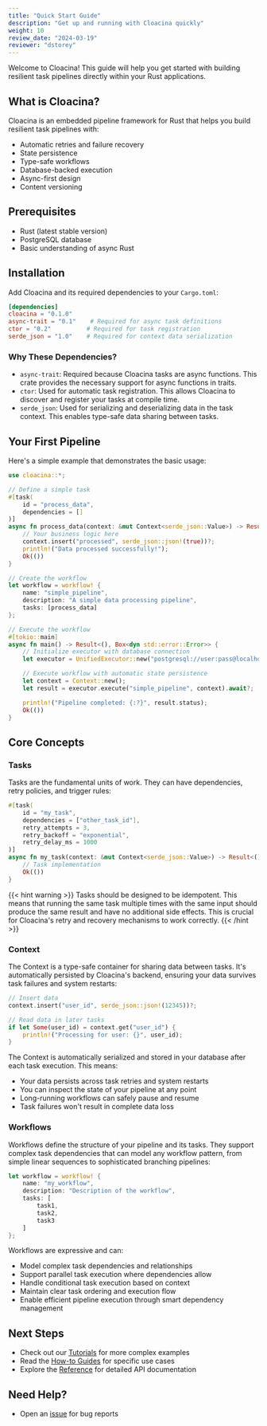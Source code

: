 ```yaml
---
title: "Quick Start Guide"
description: "Get up and running with Cloacina quickly"
weight: 10
review_date: "2024-03-19"
reviewer: "dstorey"
---
```



Welcome to Cloacina! This guide will help you get started with building resilient task pipelines directly within your Rust applications.

## What is Cloacina?

Cloacina is an embedded pipeline framework for Rust that helps you build resilient task pipelines with:
- Automatic retries and failure recovery
- State persistence
- Type-safe workflows
- Database-backed execution
- Async-first design
- Content versioning

## Prerequisites

- Rust (latest stable version)
- PostgreSQL database
- Basic understanding of async Rust

## Installation

Add Cloacina and its required dependencies to your `Cargo.toml`:

```toml
[dependencies]
cloacina = "0.1.0"
async-trait = "0.1"    # Required for async task definitions
ctor = "0.2"          # Required for task registration
serde_json = "1.0"    # Required for context data serialization
```

### Why These Dependencies?

- `async-trait`: Required because Cloacina tasks are async functions. This crate provides the necessary support for async functions in traits.
- `ctor`: Used for automatic task registration. This allows Cloacina to discover and register your tasks at compile time.
- `serde_json`: Used for serializing and deserializing data in the task context. This enables type-safe data sharing between tasks.

## Your First Pipeline

Here's a simple example that demonstrates the basic usage:

```rust
use cloacina::*;

// Define a simple task
#[task(
    id = "process_data",
    dependencies = []
)]
async fn process_data(context: &mut Context<serde_json::Value>) -> Result<(), TaskError> {
    // Your business logic here
    context.insert("processed", serde_json::json!(true))?;
    println!("Data processed successfully!");
    Ok(())
}

// Create the workflow
let workflow = workflow! {
    name: "simple_pipeline",
    description: "A simple data processing pipeline",
    tasks: [process_data]
};

// Execute the workflow
#[tokio::main]
async fn main() -> Result<(), Box<dyn std::error::Error>> {
    // Initialize executor with database connection
    let executor = UnifiedExecutor::new("postgresql://user:pass@localhost/mydb").await?;

    // Execute workflow with automatic state persistence
    let context = Context::new();
    let result = executor.execute("simple_pipeline", context).await?;

    println!("Pipeline completed: {:?}", result.status);
    Ok(())
}
```

## Core Concepts

### Tasks

Tasks are the fundamental units of work. They can have dependencies, retry policies, and trigger rules:

```rust
#[task(
    id = "my_task",
    dependencies = ["other_task_id"],
    retry_attempts = 3,
    retry_backoff = "exponential",
    retry_delay_ms = 1000
)]
async fn my_task(context: &mut Context<serde_json::Value>) -> Result<(), TaskError> {
    // Task implementation
    Ok(())
}
```

{{< hint warning >}}
Tasks should be designed to be idempotent. This means that running the same task multiple times with the same input should produce the same result and have no additional side effects. This is crucial for Cloacina's retry and recovery mechanisms to work correctly.
{{< /hint >}}

### Context

The Context is a type-safe container for sharing data between tasks. It's automatically persisted by Cloacina's backend, ensuring your data survives task failures and system restarts:

```rust
// Insert data
context.insert("user_id", serde_json::json!(12345))?;

// Read data in later tasks
if let Some(user_id) = context.get("user_id") {
    println!("Processing for user: {}", user_id);
}
```

The Context is automatically serialized and stored in your database after each task execution. This means:
- Your data persists across task retries and system restarts
- You can inspect the state of your pipeline at any point
- Long-running workflows can safely pause and resume
- Task failures won't result in complete data loss

### Workflows

Workflows define the structure of your pipeline and its tasks. They support complex task dependencies that can model any workflow pattern, from simple linear sequences to sophisticated branching pipelines:

```rust
let workflow = workflow! {
    name: "my_workflow",
    description: "Description of the workflow",
    tasks: [
        task1,
        task2,
        task3
    ]
};
```

Workflows are expressive and can:
- Model complex task dependencies and relationships
- Support parallel task execution where dependencies allow
- Handle conditional task execution based on context
- Maintain clear task ordering and execution flow
- Enable efficient pipeline execution through smart dependency management

## Next Steps

- Check out our [Tutorials](/tutorials/) for more complex examples
- Read the [How-to Guides](/how-to-guides/) for specific use cases
- Explore the [Reference](/reference/) for detailed API documentation

## Need Help?

- Open an [issue](https://github.com/collier-io/cloacina/issues) for bug reports
